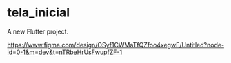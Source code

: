 # tela_inicial

A new Flutter project.

https://www.figma.com/design/OSyf1CWMaTfQZfoo4xegwF/Untitled?node-id=0-1&m=dev&t=nTRbeHrUsFwupfZF-1
